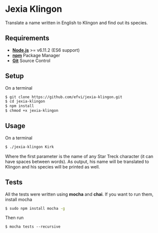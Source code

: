 # Jexia Klingon

Translate a name written in English to Klingon and find out its species.

## Requirements

* [**Node.js**](https://nodejs.org) >= v6.11.2 (ES6 support)
* [**npm**](https://www.npmjs.com) Package Manager
* [**Git**](https://git-scm.com) Source Control

## Setup

On a terminal

```bash
$ git clone https://github.com/efvi/jexia-klingon.git
$ cd jexia-klingon
$ npm install
$ chmod +x jexia-klingon
```

## Usage

On a terminal

```bash
$ ./jexia-klingon Kirk
```

Where the first parameter is the name of any Star Treck character (it can have spaces between words). As output, his name will be translated to Klingon and his species will be printed as well.

## Tests

All the tests were written using **mocha** and **chai**. If you want to run them, install mocha

```bash
$ sudo npm install mocha -g
```

Then run

```bashs
$ mocha tests --recursive
```
